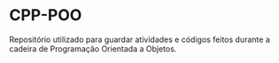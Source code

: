 # CPP-POO
Repositório utilizado para guardar atividades e códigos feitos durante a cadeira de Programação Orientada a Objetos.
